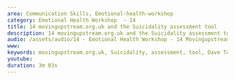 ```yaml
---
area: Communication Skills, Emotional-health-workshop
category: Emotional Health Workshop  - 14
title: 14 movingupstream.org.uk and the Suicidality assessment tool
description: 14 movingupstream.org.uk and the Suicidality assessment tool Dave Tomson
audio: /assets/audio/14 - Emotional Health Workshop - 14 Movingupstream.org.uk and the Suicidality assessment tool Dave Tomson - MQ.mp3
www: 
keywords: movingupstream.org.uk, Suicidality, assessment, tool, Dave Tomson
youtube: 
duration: 3m 03s
--- 
```

